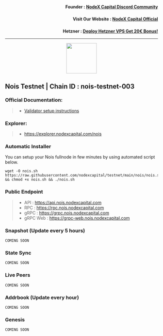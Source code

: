 <h3><p style="font-size:14px" align="right">Founder :
<a href="https://discord.gg/nodexcapital" target="_blank">NodeX Capital Discord Community</a></p></h3>
<h3><p style="font-size:14px" align="right">Visit Our Website :
<a href="https://discord.gg/nodexcapital" target="_blank">NodeX Capital Official</a></p></h3>
<h3><p style="font-size:14px" align="right">Hetzner :
<a href="https://hetzner.cloud/?ref=bMTVi7dcwSgA" target="_blank">Deploy Hetzner VPS Get 20€ Bonus!</a></h3>
<hr>

<p align="center">
  <img height="100" height="auto" src="https://user-images.githubusercontent.com/50621007/192454529-b8070948-6592-4022-96d9-b2adf7169243.png">
</p>

## Nois Testnet | Chain ID : nois-testnet-003

### Official Documentation:
>- [Validator setup instructions](https://nodejumper.io/nois-testnet)

### Explorer:
>-  https://explorer.nodexcapital.com/nois

### Automatic Installer
You can setup your Nois fullnode in few minutes by using automated script below.
```
wget -O nois.sh https://raw.githubusercontent.com/nodexcapital/testnet/main/nois/nois.sh && chmod +x nois.sh && ./nois.sh
```
### Public Endpoint

>- API : https://api.nois.nodexcapital.com
>- RPC : https://rpc.nois.nodexcapital.com
>- gRPC : https://grpc.nois.nodexcapital.com
>- gRPC Web : https://grpc-web.nois.nodexcapital.com

### Snapshot (Update every 5 hours)
```
COMING SOON
```

### State Sync
```
COMING SOON
```

### Live Peers
```
COMING SOON
```
### Addrbook (Update every hour)
```
COMING SOON
```
### Genesis
```
COMING SOON
```